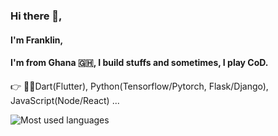 ### Hi there 👋,
#### I'm Franklin, 
#### I'm from Ghana 🇬🇭, I build stuffs and sometimes, I play CoD.


👉 👨‍💻Dart(Flutter), Python(Tensorflow/Pytorch, Flask/Django), JavaScript(Node/React) ...



![Most used languages](https://github-readme-stats.vercel.app/api/top-langs/?username=franklinosei&hide=html&hide_border=true&card_width=320&layout=compact&langs_count=4&text_color=ffffff&icon_color=ffffff&bg_color=0,833ab4,5851db,405de6&title_color=ffffff)

<!--
**franklinosei/franklinosei** is a ✨ _special_ ✨ repository because its `README.md` (this file) appears on your GitHub profile.

Here are some ideas to get you started:

- 🔭 I’m currently working on ...
- 🌱 I’m currently learning ...
- 👯 I’m looking to collaborate on ...
- 🤔 I’m looking for help with ...
- 💬 Ask me about ...
- 📫 How to reach me: ...
- 😄 Pronouns: ...
- ⚡ Fun fact: ...
-->

